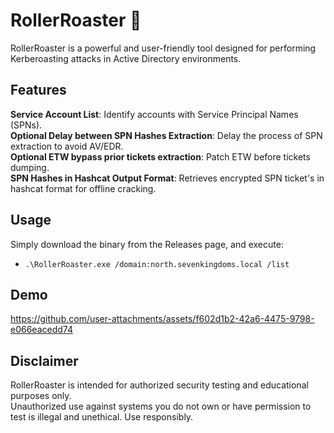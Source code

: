 # RollerRoaster 🎢

RollerRoaster is a powerful and user-friendly tool designed for performing Kerberoasting attacks in Active Directory environments.

## Features

**Service Account List**: Identify accounts with Service Principal Names (SPNs).</br>
**Optional Delay between SPN Hashes Extraction**: Delay the process of SPN extraction to avoid AV/EDR.</br>
**Optional ETW bypass prior tickets extraction**: Patch ETW before tickets dumping.</br>
**SPN Hashes in Hashcat Output Format**: Retrieves encrypted SPN ticket's in hashcat format for offline cracking.

## Usage

Simply download the binary from the Releases page, and execute:

- `.\RollerRoaster.exe /domain:north.sevenkingdoms.local /list`

## Demo

https://github.com/user-attachments/assets/f602d1b2-42a6-4475-9798-e066eacedd74

## Disclaimer

RollerRoaster is intended for authorized security testing and educational purposes only.</br>
Unauthorized use against systems you do not own or have permission to test is illegal and unethical. Use responsibly.

